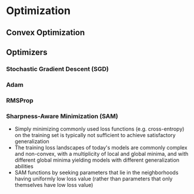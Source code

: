 # Optimization

## Convex Optimization

## Optimizers

### Stochastic Gradient Descent (SGD)

### Adam

### RMSProp

### Sharpness-Aware Minimization (SAM)

- Simply minimizing commonly used loss functions (e.g. cross-entropy) on the training set is typically not sufficient to achieve satisfactory generalization
- The training loss landscapes of today's models are commonly complex and non-convex, with a multiplicity of local and global minima, and with different global minima yielding models with different generalization abilities
- SAM functions by seeking parameters that lie in the neighborhoods having uniformly low loss value (rather than parameters that only themselves have low loss value)